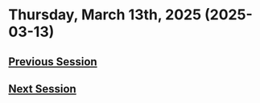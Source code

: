 # Thursday, March 13th, 2025 (2025-03-13)

## [Previous Session](./2025-03-06.md)

## [Next Session](./2025-xx-xx)
